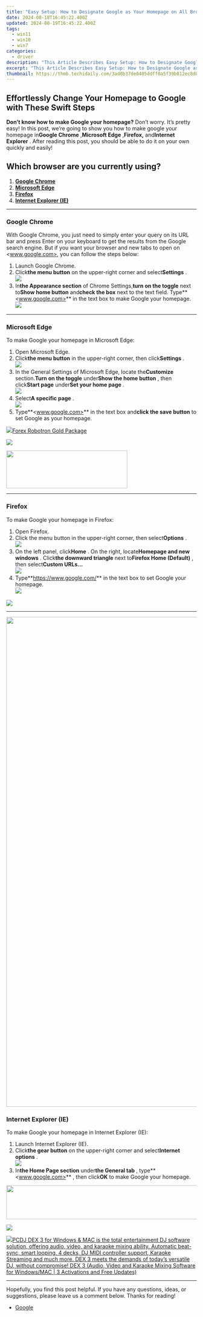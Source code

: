 ```yaml
---
title: "Easy Setup: How to Designate Google as Your Homepage on All Browsers"
date: 2024-08-18T16:45:22.400Z
updated: 2024-08-19T16:45:22.400Z
tags:
  - win11
  - win10
  - win7
categories:
  - driver
description: "This Article Describes Easy Setup: How to Designate Google as Your Homepage on All Browsers"
excerpt: "This Article Describes Easy Setup: How to Designate Google as Your Homepage on All Browsers"
thumbnail: https://thmb.techidaily.com/3ad0b37de8405ddff0a5f39b812ec8d893ee35987fd8e7537df266174c877eec.jpg
---
```


## Effortlessly Change Your Homepage to Google with These Swift Steps

**Don’t know how to make Google your homepage?** Don’t worry. It’s pretty easy! In this post, we’re going to show you how to make google your homepage in**Google Chrome** ,**Microsoft Edge** ,**Firefox,** and**Internet Explorer** . After reading this post, you should be able to do it on your own quickly and easily!

## Which browser are you currently using?

1. **[Google Chrome](https://tools.techidaily.com/drivereasy/download/)**
2. **[Microsoft Edge](https://tools.techidaily.com/drivereasy/download/)**
3. **[Firefox](https://tools.techidaily.com/drivereasy/download/)**
4. **[Internet Explorer (IE)](https://www.drivereasy.com/knowledge/how-to-make-google-my-homepage/#f4)**

---

### Google Chrome

 With Google Chrome, you just need to simply enter your query on its URL bar and press Enter on your keyboard to get the results from the Google search engine. But if you want your browser and new tabs to open on <www.google.com>, you can follow the steps below:

1. Launch Google Chrome.
2. Click**the menu button** on the upper-right corner and select**Settings** .  
![](https://images.drivereasy.com/wp-content/uploads/2019/05/2019-09-20_11-56-58.png)
3. In**the Appearance section** of Chrome Settings,**turn on the toggle** next to**Show home button** and**check the box** next to the text field. Type**<www.google.com>** in the text box to make Google your homepage.  
![](https://images.drivereasy.com/wp-content/uploads/2019/05/2019-09-20_11-58-04.png)

---

### Microsoft Edge

To make Google your homepage in Microsoft Edge:

1. Open Microsoft Edge.
2. Click**the menu button** in the upper-right corner, then click**Settings** .  
![](https://images.drivereasy.com/wp-content/uploads/2019/05/2019-09-20_12-08-30.png)
3. In the General Settings of Microsoft Edge, locate the**Customize** section.**Turn on the toggle** under**Show the home button** , then click**Start page** under**Set your home page** .  
![](https://images.drivereasy.com/wp-content/uploads/2019/05/2019-09-20_12-09-10.png)
4. Select**A specific page** .  
![](https://images.drivereasy.com/wp-content/uploads/2019/05/2019-09-20_12-10-30.png)
5. Type**<www.google.com>** in the text box and**click the save button** to set Google as your homepage.  
<!-- affiliate ads begin -->
<a href="https://secure.2checkout.com/order/checkout.php?PRODS=4727541&QTY=1&AFFILIATE=108875&CART=1"><img src="https://secure.avangate.com/images/merchant/5f4f7141b65a730b4efb0e0d51f63e94/products/copy_copy_forexrobotronbox.gif" border="0">Forex Robotron Gold Package</a>
<!-- affiliate ads end -->
![](https://images.drivereasy.com/wp-content/uploads/2019/05/2019-09-20_12-11-10.png)

<!-- affiliate ads begin -->
<a href="https://godlikehost.sjv.io/c/5597632/1920054/21774" target="_top" id="1920054"><img src="//a.impactradius-go.com/display-ad/21774-1920054" border="0" alt="" width="320" height="100"/></a><img height="0" width="0" src="https://imp.pxf.io/i/5597632/1920054/21774" style="position:absolute;visibility:hidden;" border="0" />
<!-- affiliate ads end -->
---

### Firefox

To make Google your homepage in Firefox:

1. Open Firefox.
2. Click the menu button in the upper-right corner, then select**Options** .  
![](https://images.drivereasy.com/wp-content/uploads/2019/05/2019-09-20_12-12-00.png)
3. On the left panel, click**Home** . On the right, locate**Homepage and new windows** . Click**the downward triangle** next to**Firefox Home (Default)** , then select**Custom URLs…**  
![](https://images.drivereasy.com/wp-content/uploads/2019/05/2019-09-20_12-12-43.png)
4. Type**<https://www.google.com/>** in the text box to set Google your homepage.  
![](https://images.drivereasy.com/wp-content/uploads/2019/05/2019-09-20_12-13-19.png)

<!-- affiliate ads begin -->
<a href="https://store.movavi.com/affiliate.php?ACCOUNT=MOVAVI&AFFILIATE=108875&PATH=https%3A%2F%2Fwww.movavi.com%3FAFFILIATE%3D108875%26RESOURCE%3DBanner%2B728x90"><img src="https://mcusercontent.com/0885a03ded3d480dca9287f12/images/2e76fe6a-3010-1b37-7846-f34ff9c6b4ca.png" border="0"></a>
<!-- affiliate ads end -->
---

<!-- affiliate ads begin -->
<a href="https://boody-eco-wear.pxf.io/c/5597632/1572622/13846" target="_top" id="1572622"><img src="//a.impactradius-go.com/display-ad/13846-1572622" border="0" alt="" width="1000" height="1298"/></a><img height="0" width="0" src="https://imp.pxf.io/i/5597632/1572622/13846" style="position:absolute;visibility:hidden;" border="0" />
<!-- affiliate ads end -->
### Internet Explorer (IE)

To make Google your homepage in Internet Explorer (IE):

1. Launch Internet Explorer (IE).
2. Click**the gear button** on the upper-right corner and select**Internet options** .  
![](https://images.drivereasy.com/wp-content/uploads/2019/05/2019-09-20_12-14-06.png)
3. In**the Home Page section** under**the General tab** , type**<www.google.com>** , then click**OK** to make Google your homepage.  
<!-- affiliate ads begin -->
<a href="https://zonlipartnershipprogram.pxf.io/c/5597632/1596691/17882" target="_top" id="1596691"><img src="//a.impactradius-go.com/display-ad/17882-1596691" border="0" alt="" width="728" height="90"/></a><img height="0" width="0" src="https://imp.pxf.io/i/5597632/1596691/17882" style="position:absolute;visibility:hidden;" border="0" />
<!-- affiliate ads end -->
![](https://images.drivereasy.com/wp-content/uploads/2019/05/2019-09-20_12-14-43.png)

<!-- affiliate ads begin -->
<a href="https://shop.pcdj.com/order/checkout.php?PRODS=4698824&QTY=1&AFFILIATE=108875&CART=1"> <img src="https://secure.avangate.com/images/merchant/47f4b6321e9fd8e8f7326a6adc1a7c1e/products/dex3pro-screenshot-homepage.png" border="0">PCDJ DEX 3 for Windows & MAC is the total entertainment DJ software solution, offering audio, video, and karaoke mixing ability. Automatic beat-sync, smart looping, 4 decks, DJ MIDI controller support, Karaoke Streaming and much more. 
DEX 3 meets the demands of today’s versatile DJ, without compromise! 
DEX 3 (Audio, Video and Karaoke Mixing Software for Windows/MAC | 3 Activations and Free Updates)</a>
<!-- affiliate ads end -->
---

 Hopefully, you find this post helpful. If you have any questions, ideas, or suggestions, please leave us a comment below. Thanks for reading!

* [Google](https://tools.techidaily.com/drivereasy/download/)

<ins class="adsbygoogle"
     style="display:block"
     data-ad-format="autorelaxed"
     data-ad-client="ca-pub-7571918770474297"
     data-ad-slot="1223367746"></ins>



<ins class="adsbygoogle"
     style="display:block"
     data-ad-client="ca-pub-7571918770474297"
     data-ad-slot="8358498916"
     data-ad-format="auto"
     data-full-width-responsive="true"></ins>


